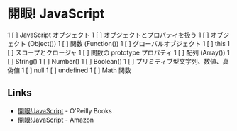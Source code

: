 # 開眼! JavaScript

1 [ ] JavaScript オブジェクト
1 [ ] オブジェクトとプロパティを扱う
1 [ ] オブジェクト (Object())
1 [ ] 関数 (Function())
1 [ ] グローバルオブジェクト
1 [ ] this
1 [ ] スコープとクロージャ
1 [ ] 関数の prototype プロパティ
1 [ ] 配列 (Array())
1 [ ] String()
1 [ ] Number()
1 [ ] Boolean()
1 [ ] プリミティブ型文字列、数値、真偽値
1 [ ] null
1 [ ] undefined
1 [ ] Math 関数

## Links
- [開眼!JavaScript](https://www.oreilly.co.jp/books/9784873116211/) - O'Reilly Books
- [開眼!JavaScript](https://www.amazon.co.jp/dp/487311621X) - Amazon
